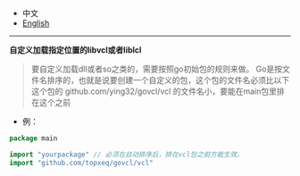* 中文   
* [English](README.en-US.md)   

----

**自定义加载指定位置的libvcl或者liblcl**

> 要自定义加载dll或者so之类的，需要按照go初始包的规则来做。
> Go是按文件名排序的，也就是说要创建一个自定义的包，这个包的文件名必须比以下这个包的
> github.com/ying32/govcl/vcl 的文件名小，要能在main包里排在这个之前

* 例：
```go
package main

import "yourpackage" // 必须在自动排序后，排在vcl包之前方能生效。
import "github.com/topxeq/govcl/vcl"

```
